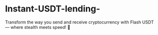# Instant-USDT-lending-
Transform the way you send and receive cryptocurrency with Flash USDT — where stealth meets speed! 🚀

